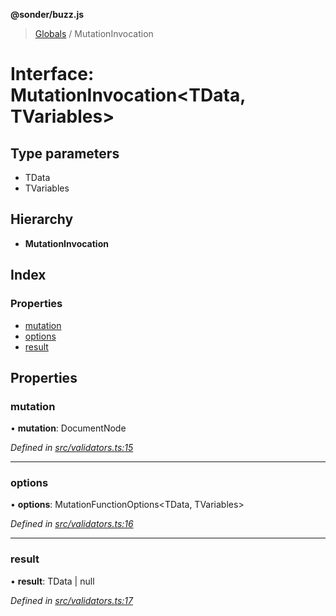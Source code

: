 **@sonder/buzz.js**

> [Globals](../README.md) / MutationInvocation

# Interface: MutationInvocation\<**TData, TVariables**>

## Type parameters

- TData
- TVariables

## Hierarchy

- **MutationInvocation**

## Index

### Properties

- [mutation](mutationinvocation.md#mutation)
- [options](mutationinvocation.md#options)
- [result](mutationinvocation.md#result)

## Properties

### mutation

• **mutation**: DocumentNode

_Defined in [src/validators.ts:15](https://github.com/Flatbook/buzz.js/blob/2515820/src/validators.ts#L15)_

---

### options

• **options**: MutationFunctionOptions\<TData, TVariables>

_Defined in [src/validators.ts:16](https://github.com/Flatbook/buzz.js/blob/2515820/src/validators.ts#L16)_

---

### result

• **result**: TData \| null

_Defined in [src/validators.ts:17](https://github.com/Flatbook/buzz.js/blob/2515820/src/validators.ts#L17)_
